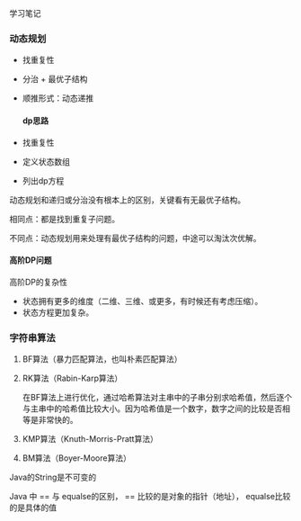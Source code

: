 学习笔记

### 动态规划

- 找重复性

- 分治 + 最优子结构

- 顺推形式：动态递推

  #### dp思路

- 找重复性
- 定义状态数组
- 列出dp方程

动态规划和递归或分治没有根本上的区别，关键看有无最优子结构。

相同点：都是找到重复子问题。

不同点：动态规划用来处理有最优子结构的问题，中途可以淘汰次优解。

#### 高阶DP问题

高阶DP的复杂性

- 状态拥有更多的维度（二维、三维、或更多，有时候还有考虑压缩）。
- 状态方程更加复杂。

### 字符串算法

1. BF算法（暴力匹配算法，也叫朴素匹配算法）

2. RK算法（Rabin-Karp算法）

   在BF算法上进行优化，通过哈希算法对主串中的子串分别求哈希值，然后逐个与主串中的哈希值比较大小。因为哈希值是一个数字，数字之间的比较是否相等是非常快的。

3. KMP算法（Knuth-Morris-Pratt算法）

4. BM算法（Boyer-Moore算法）



Java的String是不可变的

Java 中 ==  与 equalse的区别， == 比较的是对象的指针（地址）， equalse比较的是具体的值